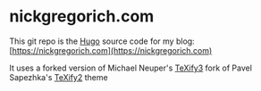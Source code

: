 # nickgregorich.com

This git repo is the [Hugo](https://gohugo.io) source code for my blog: [https://nickgregorich.com](https://nickgregorich.com)

It uses a forked version of Michael Neuper's [TeXify3](https://github.com/michaelneuper/hugo-texify3) fork of Pavel Sapezhka's [TeXify2](https://github.com/weastur/hugo-texify2) theme
